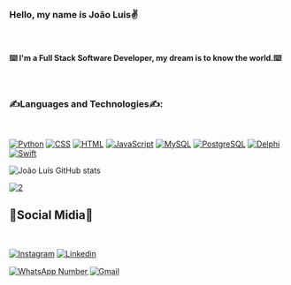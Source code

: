 ### Hello, my name is João Luis✌️

<br>

#### ⌨️ I'm a Full Stack Software Developer, my dream is to know the world.⌨️

<br>

### ✍️Languages and Technologies✍️: 

<br>

[![Python](https://img.shields.io/badge/Python-3776AB?style=for-the-badge&logo=python&logoColor=white)](https://www.python.org/)
[![CSS](https://img.shields.io/badge/CSS3-1572B6?style=for-the-badge&logo=css3&logoColor=white)](https://www.w3schools.com/css/)
[![HTML](https://img.shields.io/badge/HTML5-E34F26?style=for-the-badge&logo=html5&logoColor=white)](https://pt.wikipedia.org/wiki/HTML5)
[![JavaScript](https://img.shields.io/badge/-JavaScript-black?logo=javascript&style=for-the-badge&logoWidth=20)](https://developer.mozilla.org/pt-BR/docs/Web/JavaScript)
[![MySQL](https://img.shields.io/badge/MySQL-00000F?style=for-the-badge&logo=mysql&logoColor=white)](https://www.mysql.com/)
[![PostgreSQL](https://img.shields.io/badge/PostgreSQL-316192?style=for-the-badge&logo=postgresql&logoColor=white)](https://www.postgresql.org/)
[![Delphi](https://img.shields.io/badge/-Delphi-CA4245?logo=delphi&style=for-the-badge&logoWidth=20)](https://www.embarcadero.com/br/products/delphi)
[![Swift](https://img.shields.io/badge/-Swift-white?logo=swift&style=for-the-badge&logoWidth=20)](https://www.apple.com/br/swift/)

![João Luís GitHub stats](https://github-readme-stats.vercel.app/api?username=JoaoLuis45&show_icons=true&theme=merko)

[![2](https://github-readme-stats.vercel.app/api/top-langs/?username=JoaoLuis45&theme=dracula&exclude_repo=github-readme-stats,anuraghazra.github.io)](https://github.com/JoaoLuis45/github-readme-stats)

## 📱Social Midia📱

<br>

[![Instagram](https://img.shields.io/badge/Instagram-E4405F?style=for-the-badge&logo=instagram&logoColor=white)](https://www.instagram.com/joaoluis_ramos/)
[![Linkedin](https://img.shields.io/badge/LinkedIn-0077B5?style=for-the-badge&logo=linkedin&logoColor=white)](https://www.linkedin.com/in/jo%C3%A3o-lu%C3%ADs-427486208/)
<div style="display: inline_block">
    <abbr title="(81)9 9794-7843"><img align="center" alt="WhatsApp Number" src="https://img.shields.io/badge/WhatsApp-25D366?style=for-the-badge&logo=whatsapp&logoColor=white">
    </abbr>
    <abbr title="joaoluisramos45@gmail.com"><img align="center" alt="Gmail" src="https://img.shields.io/badge/Gmail-D14836?style=for-the-badge&logo=gmail&logoColor=white">
    </abbr>
</div>
